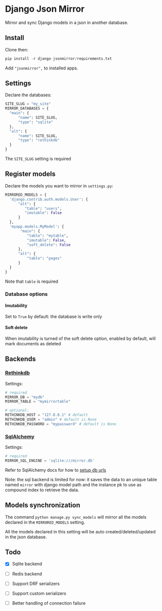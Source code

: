 # Django Json Mirror

Mirror and sync Django models in a json in another database. 

## Install

Clone then:

  ```python
pip install -r django-jsonmirror/requirements.txt
  ```

Add ``"jsonmirror",`` to installed apps.

## Settings

Declare the databases:

  ```python
SITE_SLUG = "my_site"
MIRROR_DATABASES = {
    "main": {
        "name": SITE_SLUG,
        "type": "sqlite"
    },
    "alt": {
        "name": SITE_SLUG,
        "type": "rethinkdb"
    }
}
  ```

The `SITE_SLUG` setting is required

## Register models

Declare the models you want to mirror in `settings.py`:

  ```python
MIRRORED_MODELS = {
    'django.contrib.auth.models.User': {
        "alt": {
           "table": "users",
           "imutable": False
        }
    },
    'myapp.models.MyModel': {
         "main": {
            "table": "mytable",
            "imutable": False,
            "soft_delete": False
        },
        "alt": {
            "table": "pages"
        }
    }
}
  ```

Note that `table` is required

### Database options

#### Imutability

Set to `True` by default: the database is write only

#### Soft delete

When imutability is turned of the soft delete option, enabled by default, will mark documents as deleted
  
## Backends

### [Rethinkdb](https://rethinkdb.com)

Settings:

  ```python
# required
MIRROR_DB = "mydb"
MIRROR_TABLE = "mymirrortable"

# optional:
RETHINKDB_HOST = "127.0.0.1" # default
RETHINKDB_USER = "admin" # default is None
RETHINKDB_PASSWORD = "mypassword" # default is None
  ```

### [SqlAlchemy](http://www.sqlalchemy.org/)

Settings:

  ```python
# required
MIRROR_SQL_ENGINE = 'sqlite:///mirror.db'
  ```
Refer to SqlAlchemy docs for how to [setup db urls](http://docs.sqlalchemy.org/en/latest/core/engines.html#database-urls)

Note: the sql backend is limited for now: it saves the data to an unique table named `mirror` with django model path and
the instance pk to use as compound index to retrieve the data.

## Models synchronization

The command ``python manage.py sync_models`` will mirror all the models declared in the ``MIRRORED_MODELS`` setting.

All the models declared in this setting will be auto created/deleted/updated in the json database.

## Todo

- [x] Sqlite backend
- [ ] Redis backend
- [ ] Support DRF serializers
- [ ] Support custom serializers
- [ ] Better handling of connection failure
 